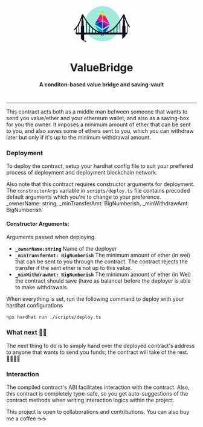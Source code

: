 <div align="center" style="margin-bottom:40px">
  <a href="/">
    <img width="150px" style="border-radius:100%" src="logo.png"><br/>
  </a>
  <h1 align="center">ValueBridge</h1>
  <b>A conditon-based value bridge and saving-vault</b>
</div>

---

This contract acts both as a middle man between someone that wants to send you value/ether and your ethereum wallet, and also as a saving-box for you the owner. It imposes a minimum amount of ether that can be sent to you, and also saves some of ethers sent to you, which you can withdraw later but only if it's up to the minimum withdrawal amount.

### Deployment
To deploy the contract, setup your hardhat config file to suit your preffered process of deployment and deployment blockchain network. 

Also note that this contract requires constructor arguments for deployment. The `constructorArgs` variable in `scripts/deploy.ts` file contains precoded default arguments which you're to change to your preference.
_ownerName: string, _minTransferAmt: BigNumberish, _minWithdrawAmt: BigNumberish`
#### Constructor Arguments:
Arguments passed when deploying.
- **`_ownerName:string`** Name of the deployer
- **`_minTransferAmt: BigNumberish`** The minimum amount of ether (in wei) that can be sent to you through the contract. The contract rejects the transfer if the sent ether is not up to this value.
- **`_minWithdrawAmt: BigNumberish`** The minimum amount of ether (in Wei) the contract should save (have as balance) before the deployer is able to make withdrawals.

When everything is set, run the following command to deploy with your hardhat configurations
```shell
npx hardhat run ./scripts/deploy.ts
```

### What next 🤷‍♂️ 
The next thing to do is to simply hand over the deployed contract's address to anyone that wants to send you funds; the contract will take of the rest. 🤸‍♂️🤸‍♀️

### Interaction
The compiled contract's ABI facilitates interaction with the contract. Also, this contract is completely type-safe, so you get auto-suggestions of the contract methods when writing interaction logics within the project.

This project is open to collaborations and contributions. You can also buy me a coffee ☕☕